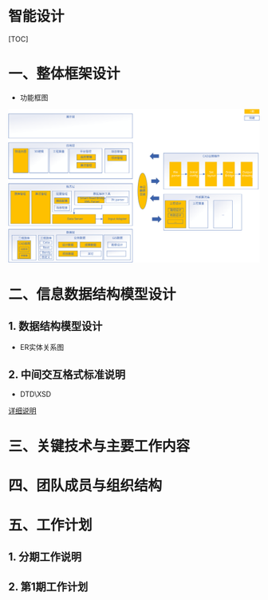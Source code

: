 # 智能设计

[TOC]

# 一、整体框架设计

- 功能框图

![功能框图](./docs/智能设计.svg)





# 二、信息数据结构模型设计

## 1. 数据结构模型设计

- ER实体关系图



## 2. 中间交互格式标准说明

- DTD\XSD



[详细说明](./docs/中间交换文件格式标准.md)



# 三、关键技术与主要工作内容



# 四、团队成员与组织结构



# 五、工作计划

## 1. 分期工作说明



## 2. 第1期工作计划